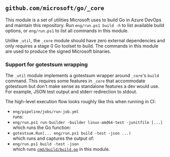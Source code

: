 ## `github.com/microsoft/go/_core`

This module is a set of utilities Microsoft uses to build Go in Azure DevOps and
maintain this repository. Run `eng/run.ps1 build -h` to list available build
options, or `eng/run.ps1` to list all commands in this module.

Unlike `_util`, the `_core` module should have zero external dependencies and
only requires a stage 0 Go toolset to build. The commands in this module are
used to produce the signed Microsoft binaries.

### Support for gotestsum wrapping
The `_util` module implements a gotestsum wrapper around `_core`'s `build`
command. This requires some features in `_core` that accommodate gotestsum but
don't make sense as standalone features a dev would use. For example, JSON test
output and stderr redirection to stdout.

The high-level execution flow looks roughly like this when running in CI:

* `eng/pipeline/jobs/run-job.yml`  
  runs:
* `eng/run.ps1 run-builder -builder linux-amd64-test -junitfile [...]`  
  which runs the Go function:
* `gotestsum.Run(... eng/run.ps1 build -test -json ...)`  
  which runs and captures the output of:
* `eng/run.ps1 build -test -json`  
  which runs [`cmd/build/build.go`](cmd/build/build.go) in this module.

